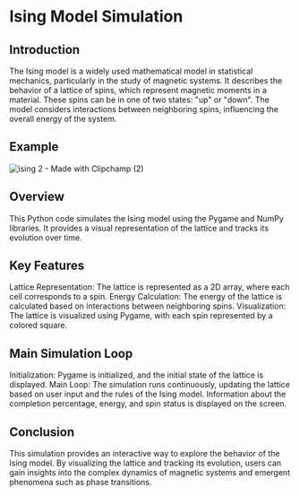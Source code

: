 # Ising Model Simulation
## Introduction
The Ising model is a widely used mathematical model in statistical mechanics, particularly in the study of magnetic systems. It describes the behavior of a lattice of spins, which represent magnetic moments in a material. These spins can be in one of two states: "up" or "down". The model considers interactions between neighboring spins, influencing the overall energy of the system.

## Example
![ising 2 - Made with Clipchamp (2)](https://github.com/thatdavidguy/Ising-Modelling/assets/61171213/655437bb-6a72-4cf3-8e64-eabff6ee4868)


## Overview
This Python code simulates the Ising model using the Pygame and NumPy libraries. It provides a visual representation of the lattice and tracks its evolution over time.

## Key Features
Lattice Representation: The lattice is represented as a 2D array, where each cell corresponds to a spin.
Energy Calculation: The energy of the lattice is calculated based on interactions between neighboring spins.
Visualization: The lattice is visualized using Pygame, with each spin represented by a colored square.
## Main Simulation Loop
Initialization: Pygame is initialized, and the initial state of the lattice is displayed.
Main Loop: The simulation runs continuously, updating the lattice based on user input and the rules of the Ising model. Information about the completion percentage, energy, and spin status is displayed on the screen.
## Conclusion
This simulation provides an interactive way to explore the behavior of the Ising model. By visualizing the lattice and tracking its evolution, users can gain insights into the complex dynamics of magnetic systems and emergent phenomena such as phase transitions.

